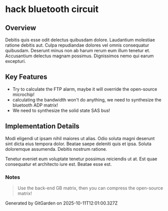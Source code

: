 # hack bluetooth circuit

## Overview
Debitis quis esse odit delectus quibusdam dolore. Laudantium molestiae ratione debitis aut. Culpa repudiandae dolores vel omnis consequatur quibusdam. Deserunt minus non ab harum rerum eum illum tenetur et. Accusantium delectus magnam possimus. Dignissimos nemo qui earum excepturi.

## Key Features
- Try to calculate the FTP alarm, maybe it will override the open-source microchip!
- calculating the bandwidth won't do anything, we need to synthesize the bluetooth ADP matrix!
- We need to synthesize the solid state SAS bus!

## Implementation Details
Modi eligendi ut ipsam nihil maiores ut alias. Odio soluta magni deserunt sint dicta eius tempora dolor. Beatae saepe deleniti quis et ipsa. Soluta doloremque assumenda. Debitis nostrum ratione.
 Tenetur eveniet eum voluptate tenetur possimus reiciendis ut at. Est quae consequatur et architecto iure est. Beatae esse est.

### Notes
> Use the back-end GB matrix, then you can compress the open-source matrix!

Generated by GitGarden on 2025-10-11T12:01:00.327Z